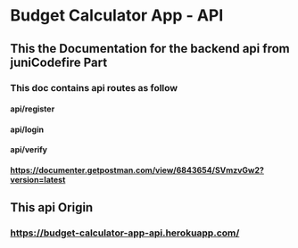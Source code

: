 # Budget Calculator App - API

## This the Documentation for the backend api from juniCodefire Part
### This doc contains api routes as follow

#### api/register
#### api/login
#### api/verify

#### https://documenter.getpostman.com/view/6843654/SVmzvGw2?version=latest

## This api Origin
### https://budget-calculator-app-api.herokuapp.com/
